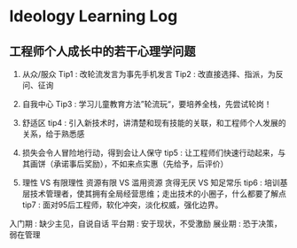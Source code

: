# Ideology Learning Log

## 工程师个人成长中的若干心理学问题

1. 从众/服众
Tip1 : 改轮流发言为事先手机发言
Tip2 : 改直接选择、指派，为反问、征询

2. 自我中心
Tip3 : 学习儿童教育方法”轮流玩“，要培养全栈，先尝试轮岗！

3. 舒适区
tip4 : 引入新技术时，讲清楚和现有技能的关联，和工程师个人发展的关系，给于熟悉感

4. 损失会令人冒险地行动，得到会让人保守
tip5 : 让工程师们快速行动起来，与其画饼（承诺事后奖励），不如来点实惠（先给予，后评价）

5. 理性 VS 有限理性 资源有限 VS 滥用资源 贪得无厌 VS 知足常乐
tip6 : 培训基层技术管理者，使其拥有全局经营思维；走出技术的小圈子，什么都要了解点
tip7 : 面对95后工程师，软化冲突，淡化权威，强化边界。

入门期 : 缺少主见，自说自话
平台期 : 安于现状，不受激励
展业期 : 恐于决策，弱在管理